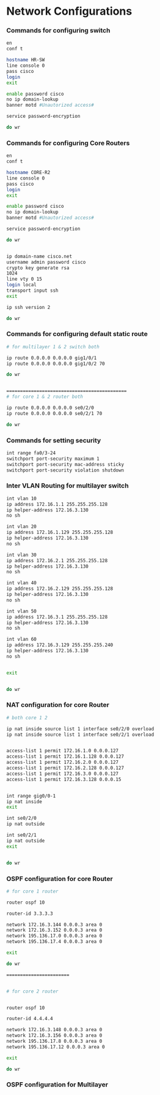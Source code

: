 # Network Configurations
### Commands for configuring switch
```bash
en
conf t

hostname HR-SW
line console 0
pass cisco
login
exit

enable password cisco
no ip domain-lookup
banner motd #Unautorized access#

service password-encryption

do wr
```

### Commands for configuring Core Routers

```bash
en
conf t

hostname CORE-R2
line console 0
pass cisco
login
exit

enable password cisco
no ip domain-lookup
banner motd #Unautorized access#

service password-encryption

do wr


ip domain-name cisco.net
username admin password cisco
crypto key generate rsa
1024
line vty 0 15
login local
transport input ssh
exit

ip ssh version 2

do wr
```

### Commands for configuring default static route

```bash
# for multilayer 1 & 2 switch both

ip route 0.0.0.0 0.0.0.0 gig1/0/1
ip route 0.0.0.0 0.0.0.0 gig1/0/2 70

do wr


============================================
# for core 1 & 2 router both

ip route 0.0.0.0 0.0.0.0 se0/2/0
ip route 0.0.0.0 0.0.0.0 se0/2/1 70

do wr 
```

### Commands for setting security

```bash
int range fa0/3-24
switchport port-security maximum 1
switchport port-security mac-address sticky
switchport port-security violation shutdown
```

### Inter VLAN Routing for multilayer switch

```bash
int vlan 10
ip address 172.16.1.1 255.255.255.128
ip helper-address 172.16.3.130
no sh

int vlan 20
ip address 172.16.1.129 255.255.255.128
ip helper-address 172.16.3.130
no sh

int vlan 30
ip address 172.16.2.1 255.255.255.128
ip helper-address 172.16.3.130
no sh

int vlan 40
ip address 172.16.2.129 255.255.255.128
ip helper-address 172.16.3.130
no sh

int vlan 50
ip address 172.16.3.1 255.255.255.128
ip helper-address 172.16.3.130
no sh

int vlan 60
ip address 172.16.3.129 255.255.255.240
ip helper-address 172.16.3.130
no sh


exit


do wr
```

### NAT configuration for core Router

```bash
# both core 1 2

ip nat inside source list 1 interface se0/2/0 overload 
ip nat inside source list 1 interface se0/2/1 overload 


access-list 1 permit 172.16.1.0 0.0.0.127
access-list 1 permit 172.16.1.128 0.0.0.127
access-list 1 permit 172.16.2.0 0.0.0.127
access-list 1 permit 172.16.2.128 0.0.0.127
access-list 1 permit 172.16.3.0 0.0.0.127
access-list 1 permit 172.16.3.128 0.0.0.15


int range gig0/0-1
ip nat inside 
exit

int se0/2/0
ip nat outside

int se0/2/1
ip nat outside 
exit


do wr
```

### OSPF configuration for core Router

```bash
# for core 1 router

router ospf 10

router-id 3.3.3.3

network 172.16.3.144 0.0.0.3 area 0
network 172.16.3.152 0.0.0.3 area 0
network 195.136.17.0 0.0.0.3 area 0
network 195.136.17.4 0.0.0.3 area 0

exit

do wr

=======================


# for core 2 router


router ospf 10

router-id 4.4.4.4

network 172.16.3.148 0.0.0.3 area 0
network 172.16.3.156 0.0.0.3 area 0
network 195.136.17.8 0.0.0.3 area 0
network 195.136.17.12 0.0.0.3 area 0

exit

do wr
```

### OSPF configuration for Multilayer
```bash

```


